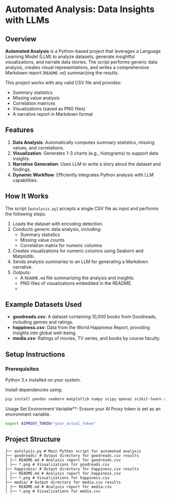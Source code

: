 # Automated Analysis: Data Insights with LLMs

## Overview
**Automated Analysis** is a Python-based project that leverages a Language Learning Model (LLM) to analyze datasets, generate insightful visualizations, and narrate data stories. The script performs generic data analysis, creates visual representations, and writes a comprehensive Markdown report (`README.md`) summarizing the results.

This project works with any valid CSV file and provides:
- Summary statistics
- Missing value analysis
- Correlation matrices
- Visualizations (saved as PNG files)
- A narrative report in Markdown format

## Features
1. **Data Analysis**: Automatically computes summary statistics, missing values, and correlations.
2. **Visualization**: Generates 1-3 charts (e.g., histograms) to support data insights.
3. **Narrative Generation**: Uses LLM to write a story about the dataset and findings.
4. **Dynamic Workflow**: Efficiently integrates Python analysis with LLM capabilities.

## How It Works
The script (`autolysis.py`) accepts a single CSV file as input and performs the following steps:
1. Loads the dataset with encoding detection.
2. Conducts generic data analysis, including:
   - Summary statistics
   - Missing value counts
   - Correlation matrix for numeric columns
3. Creates visualizations for numeric columns using Seaborn and Matplotlib.
4. Sends analysis summaries to an LLM for generating a Markdown narrative.
5. Outputs:
   - A `README.md` file summarizing the analysis and insights.
   - PNG files of visualizations embedded in the README.
   - 
## Example Datasets Used
- **goodreads.csv**: A dataset containing 10,000 books from Goodreads, including genres and ratings.
- **happiness.csv**: Data from the World Happiness Report, providing insights into global well-being.
- **media.csv**: Ratings of movies, TV series, and books by course faculty.
  
## Setup Instructions
### Prerequisites
Python 3.x installed on your system.

Install dependencies using:
```bash
pip install pandas seaborn matplotlib numpy scipy openai scikit-learn requests ipykernel chardet
```
Usage
Set Environment Variable**: Ensure your AI Proxy token is set as an environment variable.
   ```bash
   export AIPROXY_TOKEN="your_actual_token"
```

## Project Structure
```
├── autolysis.py # Main Python script for automated analysis
├── goodreads/ # Output directory for goodreads.csv results
│ ├── README.md # Analysis report for goodreads.csv
│ ├── *.png # Visualizations for goodreads.csv
├── happiness/ # Output directory for happiness.csv results
│ ├── README.md # Analysis report for happiness.csv
│ ├── *.png # Visualizations for happiness.csv
├── media/ # Output directory for media.csv results
│ ├── README.md # Analysis report for media.csv
│ ├── *.png # Visualizations for media.csv

```
